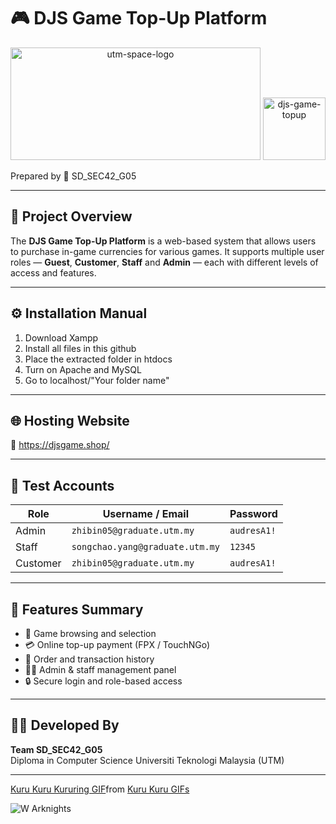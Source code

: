 # 🎮 DJS Game Top-Up Platform  

<p align="center">
  <img height="180" width="400" alt="utm-space-logo" src="https://github.com/user-attachments/assets/35a472ee-6a67-4dc5-9ce6-4d0d3f578dac" />
  <img height="100" width="100" alt="djs-game-topup" src="https://github.com/user-attachments/assets/f37ea758-6a49-4db4-aa4f-06a09ad9941a" />
</p>

Prepared by **👥** SD_SEC42_G05  

---

## 📘 Project Overview  
The **DJS Game Top-Up Platform** is a web-based system that allows users to purchase in-game currencies for various games. It supports multiple user roles — **Guest**, **Customer**, **Staff** and **Admin** — each with different levels of access and features.  

---

## ⚙️ Installation Manual  
1. Download Xampp
2. Install all files in this github
3. Place the extracted folder in htdocs
4. Turn on Apache and MySQL
5. Go to localhost/"Your folder name"
---

## 🌐 Hosting Website  
🔗 https://djsgame.shop/

---

## 🔐 Test Accounts  

| Role     | Username / Email                  | Password     |
|----------|-----------------------------------|--------------|
| Admin    | `zhibin05@graduate.utm.my`        | `audresA1!`  |
| Staff    | `songchao.yang@graduate.utm.my`   |   `12345`    |
| Customer |    `zhibin05@graduate.utm.my`     | `audresA1!`  |

---

## 🧩 Features Summary  
- 🔸 Game browsing and selection  
- 💳 Online top-up payment (FPX / TouchNGo)  
- 📜 Order and transaction history  
- 🧑‍💼 Admin & staff management panel  
- 🔒 Secure login and role-based access  

---

## 🧑‍💻 Developed By  
**Team SD_SEC42_G05**  
Diploma in Computer Science
Universiti Teknologi Malaysia (UTM)  

---
<div class="tenor-gif-embed" data-postid="16840785778058996716" data-share-method="host" data-aspect-ratio="0.939759" data-width="100%"><a href="https://tenor.com/view/kuru-kuru-kururing-herta-honkai-star-rail-mentally-down-gif-16840785778058996716">Kuru Kuru Kururing GIF</a>from <a href="https://tenor.com/search/kuru+kuru-gifs">Kuru Kuru GIFs</a></div> <script type="text/javascript" async src="https://tenor.com/embed.js"></script>

![W Arknights](https://media1.tenor.com/m/E4ReoaN2CLYAAAAd/w-arknights-arknights.gif)



